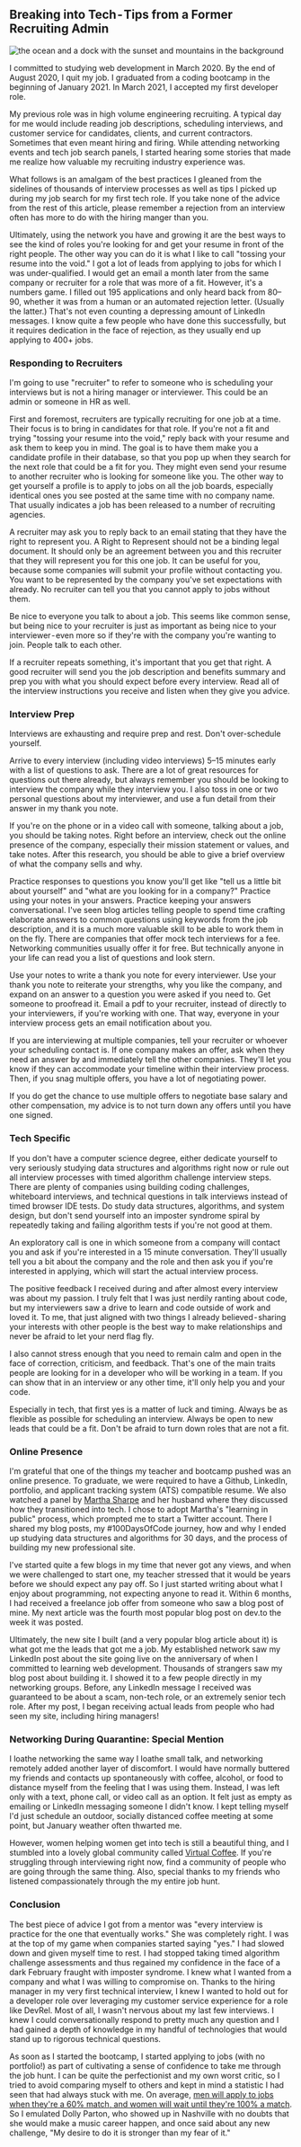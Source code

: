 ## Breaking into Tech - Tips from a Former Recruiting Admin

![the ocean and a dock with the sunset and mountains in the background](https://images.abbeyperini.com/career-series/dock.png)

I committed to studying web development in March 2020. By the end of August 2020, I quit my job. I graduated from a coding bootcamp in the beginning of January 2021. In March 2021, I accepted my first developer role.

My previous role was in high volume engineering recruiting. A typical day for me would include reading job descriptions, scheduling interviews, and customer service for candidates, clients, and current contractors. Sometimes that even meant hiring and firing. While attending networking events and tech job search panels, I started hearing some stories that made me realize how valuable my recruiting industry experience was.

What follows is an amalgam of the best practices I gleaned from the sidelines of thousands of interview processes as well as tips I picked up during my job search for my first tech role. If you take none of the advice from the rest of this article, please remember a rejection from an interview often has more to do with the hiring manger than you.

Ultimately, using the network you have and growing it are the best ways to see the kind of roles you're looking for and get your resume in front of the right people. The other way you can do it is what I like to call "tossing your resume into the void." I got a lot of leads from applying to jobs for which I was under-qualified. I would get an email a month later from the same company or recruiter for a role that was more of a fit. However, it's a numbers game. I filled out 195 applications and only heard back from 80–90, whether it was from a human or an automated rejection letter. (Usually the latter.) That's not even counting a depressing amount of LinkedIn messages. I know quite a few people who have done this successfully, but it requires dedication in the face of rejection, as they usually end up applying to 400+ jobs.

### Responding to Recruiters

I'm going to use "recruiter" to refer to someone who is scheduling your interviews but is not a hiring manager or interviewer. This could be an admin or someone in HR as well.

First and foremost, recruiters are typically recruiting for one job at a time. Their focus is to bring in candidates for that role. If you're not a fit and trying "tossing your resume into the void," reply back with your resume and ask them to keep you in mind. The goal is to have them make you a candidate profile in their database, so that you pop up when they search for the next role that could be a fit for you. They might even send your resume to another recruiter who is looking for someone like you. The other way to get yourself a profile is to apply to jobs on all the job boards, especially identical ones you see posted at the same time with no company name. That usually indicates a job has been released to a number of recruiting agencies.

A recruiter may ask you to reply back to an email stating that they have the right to represent you. A Right to Represent should not be a binding legal document. It should only be an agreement between you and this recruiter that they will represent you for this one job. It can be useful for you, because some companies will submit your profile without contacting you. You want to be represented by the company you've set expectations with already. No recruiter can tell you that you cannot apply to jobs without them.

Be nice to everyone you talk to about a job. This seems like common sense, but being nice to your recruiter is just as important as being nice to your interviewer - even more so if they're with the company you're wanting to join. People talk to each other.

If a recruiter repeats something, it's important that you get that right. A good recruiter will send you the job description and benefits summary and prep you with what you should expect before every interview. Read all of the interview instructions you receive and listen when they give you advice.

### Interview Prep

Interviews are exhausting and require prep and rest. Don't over-schedule yourself.

Arrive to every interview (including video interviews) 5–15 minutes early with a list of questions to ask. There are a lot of great resources for questions out there already, but always remember you should be looking to interview the company while they interview you. I also toss in one or two personal questions about my interviewer, and use a fun detail from their answer in my thank you note.

If you're on the phone or in a video call with someone, talking about a job, you should be taking notes. Right before an interview, check out the online presence of the company, especially their mission statement or values, and take notes. After this research, you should be able to give a brief overview of what the company sells and why.

Practice responses to questions you know you'll get like "tell us a little bit about yourself" and "what are you looking for in a company?" Practice using your notes in your answers. Practice keeping your answers conversational. I've seen blog articles telling people to spend time crafting elaborate answers to common questions using keywords from the job description, and it is a much more valuable skill to be able to work them in on the fly. There are companies that offer mock tech interviews for a fee. Networking communities usually offer it for free. But technically anyone in your life can read you a list of questions and look stern.

Use your notes to write a thank you note for every interviewer. Use your thank you note to reiterate your strengths, why you like the company, and expand on an answer to a question you were asked if you need to. Get someone to proofread it. Email a pdf to your recruiter, instead of directly to your interviewers, if you're working with one. That way, everyone in your interview process gets an email notification about you.

If you are interviewing at multiple companies, tell your recruiter or whoever your scheduling contact is. If one company makes an offer, ask when they need an answer by and immediately tell the other companies. They'll let you know if they can accommodate your timeline within their interview process. Then, if you snag multiple offers, you have a lot of negotiating power.

If you do get the chance to use multiple offers to negotiate base salary and other compensation, my advice is to not turn down any offers until you have one signed.

### Tech Specific

If you don't have a computer science degree, either dedicate yourself to very seriously studying data structures and algorithms right now or rule out all interview processes with timed algorithm challenge interview steps. There are plenty of companies using building coding challenges, whiteboard interviews, and technical questions in talk interviews instead of timed browser IDE tests. Do study data structures, algorithms, and system design, but don't send yourself into an imposter syndrome spiral by repeatedly taking and failing algorithm tests if you're not good at them.

An exploratory call is one in which someone from a company will contact you and ask if you're interested in a 15 minute conversation. They'll usually tell you a bit about the company and the role and then ask you if you're interested in applying, which will start the actual interview process.

The positive feedback I received during and after almost every interview was about my passion. I truly felt that I was just nerdily ranting about code, but my interviewers saw a drive to learn and code outside of work and loved it. To me, that just aligned with two things I already believed - sharing your interests with other people is the best way to make relationships and never be afraid to let your nerd flag fly.

I also cannot stress enough that you need to remain calm and open in the face of correction, criticism, and feedback. That's one of the main traits people are looking for in a developer who will be working in a team. If you can show that in an interview or any other time, it'll only help you and your code.

Especially in tech, that first yes is a matter of luck and timing. Always be as flexible as possible for scheduling an interview. Always be open to new leads that could be a fit. Don't be afraid to turn down roles that are not a fit.

### Online Presence

I'm grateful that one of the things my teacher and bootcamp pushed was an online presence. To graduate, we were required to have a Github, LinkedIn, portfolio, and applicant tracking system (ATS) compatible resume. We also watched a panel by [Martha Sharpe](https://twitter.com/SharpeMartha) and her husband where they discussed how they transitioned into tech. I chose to adopt Martha's "learning in public" process, which prompted me to start a Twitter account. There I shared my blog posts, my #100DaysOfCode journey, how and why I ended up studying data structures and algorithms for 30 days, and the process of building my new professional site.

I've started quite a few blogs in my time that never got any views, and when we were challenged to start one, my teacher stressed that it would be years before we should expect any pay off. So I just started writing about what I enjoy about programming, not expecting anyone to read it. Within 6 months, I had received a freelance job offer from someone who saw a blog post of mine. My next article was the fourth most popular blog post on dev.to the week it was posted.

Ultimately, the new site I built (and a very popular blog article about it) is what got me the leads that got me a job. My established network saw my LinkedIn post about the site going live on the anniversary of when I committed to learning web development. Thousands of strangers saw my blog post about building it. I showed it to a few people directly in my networking groups. Before, any LinkedIn message I received was guaranteed to be about a scam, non-tech role, or an extremely senior tech role. After my post, I began receiving actual leads from people who had seen my site, including hiring managers!

### Networking During Quarantine: Special Mention

I loathe networking the same way I loathe small talk, and networking remotely added another layer of discomfort. I would have normally buttered my friends and contacts up spontaneously with coffee, alcohol, or food to distance myself from the feeling that I was using them. Instead, I was left only with a text, phone call, or video call as an option. It felt just as empty as emailing or LinkedIn messaging someone I didn't know. I kept telling myself I'd just schedule an outdoor, socially distanced coffee meeting at some point, but January weather often thwarted me.

However, women helping women get into tech is still a beautiful thing, and I stumbled into a lovely global community called [Virtual Coffee](https://virtualcoffee.io/). If you're struggling through interviewing right now, find a community of people who are going through the same thing. Also, special thanks to my friends who listened compassionately through the my entire job hunt.

### Conclusion

The best piece of advice I got from a mentor was "every interview is practice for the one that eventually works." She was completely right. I was at the top of my game when companies started saying "yes." I had slowed down and given myself time to rest. I had stopped taking timed algorithm challenge assessments and thus regained my confidence in the face of a dark February fraught with imposter syndrome. I knew what I wanted from a company and what I was willing to compromise on. Thanks to the hiring manager in my very first technical interview, I knew I wanted to hold out for a developer role over leveraging my customer service experience for a role like DevRel. Most of all, I wasn't nervous about my last few interviews. I knew I could conversationally respond to pretty much any question and I had gained a depth of knowledge in my handful of technologies that would stand up to rigorous technical questions.

As soon as I started the bootcamp, I started applying to jobs (with no portfolio!) as part of cultivating a sense of confidence to take me through the job hunt. I can be quite the perfectionist and my own worst critic, so I tried to avoid comparing myself to others and kept in mind a statistic I had seen that had always stuck with me. On average, [men will apply to jobs when they're a 60% match, and women will wait until they're 100% a match](https://hbr.org/2014/08/why-women-dont-apply-for-jobs-unless-theyre-100-qualified). So I emulated Dolly Parton, who showed up in Nashville with no doubts that she would make a music career happen, and once said about any new challenge, "My desire to do it is stronger than my fear of it."
